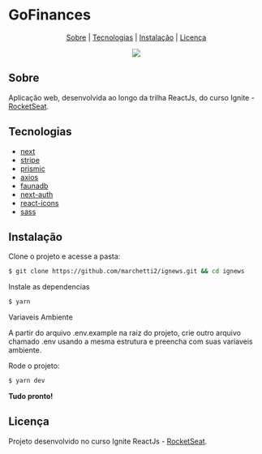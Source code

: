 # GoFinances

<p align="center">
 <a href="#about">Sobre</a> | <a href="#technologies">Tecnologias</a> | <a href="#started">Instalação</a> | <a href="#license">Licença</a>
</p>

<p align="center">
  <img src="https://i.ibb.co/NpmD74T/ig-news-Copy.png">
</p>

<h2 id="about">Sobre</h2>

Aplicação web, desenvolvida ao longo da trilha ReactJs, do curso Ignite - [RocketSeat](https://rocketseat.com.br).

<h2 id="technologies">Tecnologias</h2>

- [next](https://nextjs.org)
- [stripe](https://stripe.com/br)
- [prismic](https://prismic.io)
- [axios](https://github.com/axios/axios)
- [faunadb](https://fauna.com)
- [next-auth](https://next-auth.js.org)
- [react-icons](https://react-icons.github.io/react-icons/)
- [sass](https://sass-lang.com)

<h2 id="started">Instalação</h2>

Clone o projeto e acesse a pasta:

```bash
$ git clone https://github.com/marchetti2/ignews.git && cd ignews
```

Instale as dependencias

```bash
$ yarn
```

Variaveis Ambiente

A partir do arquivo .env.example na raiz do projeto, crie outro arquivo chamado .env usando a mesma estrutura e preencha com suas variaveis ambiente.

Rode o projeto:

```bash
$ yarn dev
```

<p><strong>Tudo pronto!</strong></p>

<h2 id="license">Licença</h2>

Projeto desenvolvido no curso Ignite ReactJs - [RocketSeat](https://rocketseat.com.br).
